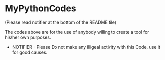 # MyPythonCodes
(Please read notifier at the bottom of the README file)

The codes above are for the use of anybody willing to create a tool for his\her own purposes.





- NOTIFIER - 
Please Do not make any illigeal activity with this Code, use it for good causes.
